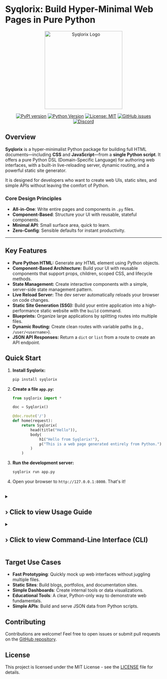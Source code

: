 # Syqlorix: Build Hyper-Minimal Web Pages in Pure Python

<p align="center">
  <img src="https://raw.githubusercontent.com/Syqlorix/Syqlorix/main/syqlorix-logo.svg" alt="Syqlorix Logo" width="250"/>
</p>
<div align="center">

[![PyPI version](https://badge.fury.io/py/syqlorix.svg)](https://badge.fury.io/py/syqlorix)
[![Python Version](https://img.shields.io/pypi/pyversions/syqlorix.svg)](https://pypi.org/project/syqlorix/)
[![License: MIT](https://img.shields.io/badge/License-MIT-blue.svg)](https://github.com/Syqlorix/Syqlorix/blob/main/LICENSE)
[![GitHub issues](https://img.shields.io/github/issues/Syqlorix/Syqlorix)](https://github.com/Syqlorix/Syqlorix/issues)
[![Discord](https://img.shields.io/discord/1056887212207259668?label=discord&logo=discord)](https://discord.gg/KN8qZh5c98)

</div>

## Overview

**Syqlorix** is a hyper-minimalist Python package for building full HTML documents—including **CSS** and **JavaScript**—from a **single Python script**. It offers a pure Python DSL (Domain-Specific Language) for authoring web interfaces, with a built-in live-reloading server, dynamic routing, and a powerful static site generator.

It is designed for developers who want to create web UIs, static sites, and simple APIs without leaving the comfort of Python.

### Core Design Principles

*   **All-in-One**: Write entire pages and components in `.py` files.
*   **Component-Based**: Structure your UI with reusable, stateful components.
*   **Minimal API**: Small surface area, quick to learn.
*   **Zero-Config**: Sensible defaults for instant productivity.

---

## Key Features

*   **Pure Python HTML:** Generate any HTML element using Python objects.
*   **Component-Based Architecture:** Build your UI with reusable components that support props, children, scoped CSS, and lifecycle methods.
*   **State Management:** Create interactive components with a simple, server-side state management pattern.
*   **Live Reload Server:** The dev server automatically reloads your browser on code changes.
*   **Static Site Generation (SSG):** Build your entire application into a high-performance static website with the `build` command.
*   **Blueprints:** Organize large applications by splitting routes into multiple files.
*   **Dynamic Routing:** Create clean routes with variable paths (e.g., `/user/<username>`).
*   **JSON API Responses:** Return a `dict` or `list` from a route to create an API endpoint.

## Quick Start

1.  **Install Syqlorix:**
    ```bash
    pip install syqlorix
    ```

2.  **Create a file `app.py`:**
    ```python
    from syqlorix import *
    
    doc = Syqlorix()
    
    @doc.route('/')
    def home(request):
        return Syqlorix(
            head(title("Hello")),
            body(
                h1("Hello from Syqlorix!"),
                p("This is a web page generated entirely from Python.")
            )
        )
    ```

3.  **Run the development server:**
    ```bash
    syqlorix run app.py
    ```

4.  Open your browser to `http://127.0.0.1:8000`. That's it!

<br/>

<details>
  <summary><h2><strong>› Click to view Usage Guide</strong></h2></summary>

### Component-Based Architecture

Syqlorix now features a powerful component-based architecture. Components are reusable, stateful, and can have their own scoped styles.

```python
# components.py
from syqlorix import Component, div, h1, p, style

class Card(Component):
    def before_render(self):
        # Lifecycle method: runs before create()
        # Use this to modify state or props before rendering
        self.title = self.props.get("title", "Default Title").upper()

    def create(self, children=None):
        # Define scoped styles using the component's unique scope_attr
        scoped_style = f"""
            div[{self.scope_attr}] h1 {{
                color: blue;
            }}
        """
        
        return div(
            style(scoped_style),
            h1(self.title), # Use the title from before_render
            *(children or []) # Render children passed to the component
        )

# app.py
from syqlorix import Syqlorix, body
from components import Card

doc = Syqlorix()

@doc.route('/')
def home(request):
    return body(
        # Pass props and children to your component
        Card(title="My Card",
            p("This is the content of the card.")
        )
    )
```

### State Management

Components can have their own internal state. State is managed on the server, and updates are triggered by new page requests.

```python
class Counter(Component):
    def __init__(self, *children, **props):
        super().__init__(*children, **props)
        # Initialize state from props (e.g., from request query params)
        self.set_state({"count": int(self.props.get("initial_count", 0))})

    def create(self, children=None):
        count = self.state.get("count", 0)
        return div(
            h1(count),
            form(
                button("-", name="count", value=count - 1),
                button("+", name="count", value=count + 1),
                method="get", action="/"
            )
        )
```

### Structuring Large Applications with Blueprints

Use Blueprints to organize your routes into separate files.

```python
# pages/about.py
from syqlorix import Blueprint, h1

about_bp = Blueprint("about")

@about_bp.route('/about')
def about_page(request):
    return h1("About Us")

# main_app.py
from syqlorix import Syqlorix
from pages.about import about_bp

doc = Syqlorix()
doc.register_blueprint(about_bp)
```

### Dynamic Routing

Define routes with variable sections using `<var_name>` syntax. The captured values are available in `request.path_params`.

```python
@doc.route('/user/<username>')
def user_profile(request):
    username = request.path_params.get('username', 'Guest')
    return h1(f"Hello, {username}!")
```

</details>

<details>
  <summary><h2><strong>› Click to view Command-Line Interface (CLI)</strong></h2></summary>

Syqlorix comes with a simple and powerful CLI.

*   #### `syqlorix init [filename]`
    Creates a new project file with a helpful template to get you started.
    ```bash
    syqlorix init my_cool_app
    ```

*   #### `syqlorix run <file>`
    Runs the live-reloading development server.
    *   `--port <number>`: Specify a starting port (defaults to 8000).
    *   `--no-reload`: Disable the live-reload feature.
    ```bash
    syqlorix run app.py --port 8080
    ```

*   #### `syqlorix build <file>`
    Builds a static version of your site from your app's static routes.
    *   `--output <dirname>` or `-o <dirname>`: Set the output directory name (defaults to `dist`).
    ```bash
    syqlorix build main.py -o public
    ```

</details>

## Target Use Cases

*   **Fast Prototyping**: Quickly mock up web interfaces without juggling multiple files.
*   **Static Sites**: Build blogs, portfolios, and documentation sites.
*   **Simple Dashboards**: Create internal tools or data visualizations.
*   **Educational Tools**: A clear, Python-only way to demonstrate web fundamentals.
*   **Simple APIs**: Build and serve JSON data from Python scripts.

## Contributing

Contributions are welcome! Feel free to open issues or submit pull requests on the [GitHub repository](https://github.com/Syqlorix/Syqlorix).

## License

This project is licensed under the MIT License - see the [LICENSE](https://github.com/Syqlorix/Syqlorix/blob/main/LICENSE) file for details.